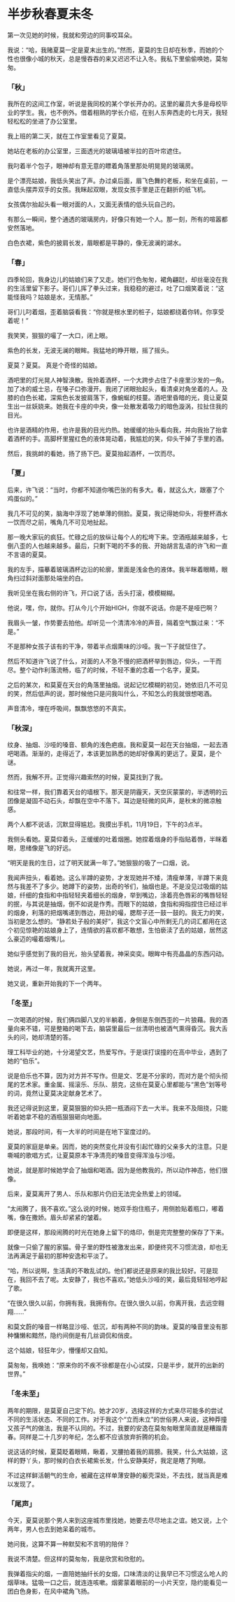 # 半步秋春夏未冬

第一次见她的时候，我就和旁边的同事咬耳朵。

我说：“哈，我赌夏莫一定是夏末出生的。”然而，夏莫的生日却在秋季，而她的个性也很像小城的秋天，总是慢吞吞的来又迟迟不让入冬。我私下里偷偷唤她，莫匆匆。



### **「秋」**

我所在的这间工作室，听说是我同校的某个学长开办的。这里的雇员大多是母校毕业的学生。我，也不例外。借着相熟的学长介绍，在别人东奔西走的七月天，我轻轻松松的坐进了办公室里。

我上班的第二天，就在工作室里看见了夏莫。

她站在老板的办公室里，三面透光的玻璃墙被半拉的百叶帘遮住。

我叼着半个包子，眼神却有意无意的瞟着角落里那处明晃晃的玻璃房。

是个漂亮姑娘，我低头笑出了声。办过桌后面，眉飞色舞的老板，和坐在桌前，一直低头摆弄双手的女孩。我眯起双眼，发现女孩手里是正在翻折的纸飞机。

女孩偶尔抬起头看一眼对面的人，又面无表情的低头玩自己的。

有那么一瞬间，整个通透的玻璃房内，好像只有她一个人。那一刻，所有的喧嚣都安然落地。

白色衣裙，紫色的披肩长发，眉眼都是平静的，像无波澜的湖水。



### **「春」**

四季轮回，我身边儿的姑娘们来了又走。她们行色匆匆，裙角翩跹，却丝毫没在我的生活里留下影子。哥们儿挥了拳头过来，我稳稳的避过，吐了口烟笑着说：“这能怪我吗？姑娘是水，无情那。”

哥们儿叼着烟，歪着脑袋看我：“你就是根水里的桩子，姑娘都绕着你转。你享受着呢！”

我笑笑，狠狠的嘬了一大口，闭上眼。

紫色的长发，无波无澜的眼眸。我猛地的睁开眼，摇了摇头。

夏莫？夏莫。 真是个奇怪的姑娘。



酒吧里的灯光晃人神智涣散。我拎着酒杯，一个大跨步占住了卡座里沙发的一角。加了冰的威士忌，在嗓子口弥漫开。我闭了闭眼抬起头，看清桌对角坐着的人。及膝的白色长裙，深紫色长发披肩落下，像蜿蜒的枝蔓。酒吧里昏暗的光，竟让夏莫生出一丝妖娆来。她我在卡座的中央，像一处散发着吸力的暗色漩涡，拉扯住我的目光。

也许是酒精的作用，也许是我的目光灼热。她缓缓的抬头看向我，并向我抬了抬拿着酒杯的手。高脚杯里猩红色的液体晃动着，我尴尬的笑，仰头干掉了手里的酒。

然后，我挑衅的看她，扬了扬下巴。夏莫抬起酒杯，一饮而尽。



### **「夏」**

后来，许飞说：“当时，你都不知道你嘴巴张的有多大。看，就这么大，跟塞了个鸡蛋似的。”

我几不可见的笑，脑海中浮现了她单薄的侧脸。夏莫，我记得她仰头，将整杯酒水一饮而尽之前，嘴角几不可见地扯起。

那一晚大家玩的疯狂。忙碌之后的放纵让每个人的松垮下来。空酒瓶越来越多，七倒八歪的人也越来越多。最后，只剩下喝的不多的我、开始胡言乱语的许飞和一直不言语的夏莫。

我的左手，描摹着玻璃酒杯边沿的轮廓，里面是浅金色的液体。我半眯着眼睛，眼角扫过斜对面那处端坐的白。

我听见坐在我右侧的许飞，开口说了话，舌头打滚，模模糊糊。

他说，嘿，你，就你。打从今儿个开始HIGH，你就不说话。你是不是哑巴啊？

我眉头一皱，作势要去拍他。却听见一个清清冷冷的声音，隔着空气飘过来：“不是。”



不是那种女孩子该有的干净，带着半点烟熏味的沙哑。我一下子就怔住了。

然后不知道许飞说了什么，对面的人不急不慢的把酒杯举到唇边，仰头，一干而尽。整个动作利落流畅，临了的时候，不轻不重的念着一个名字，夏莫。

之后的某次，和莫夏在天台的角落里抽烟。说起记忆模糊的初见，她依旧几不可见的笑，然后低声的说，那时候他只是问我叫什么，不知怎么的我就很想喝酒。

声音清冷，埋在呼吸间，飘飘悠悠的不真实。



### **「秋深」**

纹身、抽烟、沙哑的嗓音、额角的浅色疤痕。我和夏莫一起在天台抽烟，一起去酒吧喝酒。渐渐的，走得近了，本该更加熟悉的她却好像离的更远了。夏莫，是个谜。

然而，我解不开。正觉得兴趣索然的时候，夏莫找到了我。

和往常一样，我们靠着天台的墙根下。那天是阴霾天，天空灰蒙蒙的，半透明的云团像是凝固不动石头，却飘在空中不落下。耳边是轻微的风声，是秋末的微凉触感。

两个人都不说话，沉默显得尴尬。我摸出手机，11月19日，下午的3点半。



我侧头看她。夏莫仰着头，正缓缓的吐着烟圈。她捏着烟身的手指贴着唇，半眯着眼，思绪像是飞的好远。

“明天是我的生日，过了明天就满一年了。”她狠狠的吸了一口烟，说。

我闻声扭头，看着她。这么半蹲的姿势，才发现她并不矮，清瘦单薄，半蹲下来竟然与我差不了多少。她蹲下的姿势，出奇的爷们，抽烟也是。不是没见过吸烟的姑娘，纤细的食指和中指轻轻夹着细长的烟身，举到嘴边，涂着亮色唇彩的嘴唇轻轻的抿，与其说是抽烟，倒不如说是作秀。而眼下的姑娘，食指和拇指捏住已经过半的烟身，利落的把烟嘴递到唇边，用劲的嘬，腮帮子还一鼓一鼓的。我无力的笑，当初是怎么想的。“静若处子般的美好”，我这个文盲心中所剩无几的词汇都用在这个初见惊艳的姑娘身上了，连情欲的喜欢都不敢想，生怕亵渎了去的姑娘，居然这么豪迈的嘬着烟嘴儿。

她似乎感觉到了我的目光，抬头望着我，神采奕奕。眼眸中有亮晶晶的东西闪动。

她说，再过一年，我就离开这里。

她又说，重新开始我的下一个两年。



### **「冬至」**

一次喝酒的时候，我们俩四脚八叉的半躺着，身侧是东倒西歪的一片狼藉。我的酒量向来不错，可是整箱的喝下去，脑袋里最后一丝清明也被酒气熏得昏沉。我大舌头的问，她却清楚的答。

理工科毕业的她，十分渴望文艺，热爱写作。于是误打误撞的在高中毕业，遇到了她的“伯乐”。

说是伯乐也不算，因为对方并不写作。但是文、艺是不分家的，而对方是个彻头彻尾的艺术家。重金属、摇滚乐、乐队、朋克，这些在莫夏心里都能与“黑色”划等号的词，竟然让夏莫决定献身艺术了。

我还记得说到这里，夏莫狠狠的仰头把一瓶酒闷下去一大半。我来不及阻挠，只能听着她拿不稳的酒瓶狠狠砸向地面。

她说，那段时间，有一大半的时间是在地下室度过的。



夏莫的家庭是单亲。因而，她的突然变化并没有引起忙碌的父亲多大的注意。只是嘶喊的歌唱方式，让夏莫原本干净清亮的嗓音变得浑浊与沙哑。

她说，就是那时候她学会了抽烟和喝酒。因为是他教我的，所以动作神态，他们很像。

后来，夏莫离开了男人、乐队和那片仍旧无法完全热爱上的领域。

“太闹腾了，我不喜欢。”这么说的时候，她双手抱住瓶子，用侧脸贴着瓶口，嘟着嘴，像在撒娇。眉头却紧紧的皱着。

即便是这样，那段闹腾的时光在她身上留下的烙印，倒是完完整整的保存了下来。

就像一只偷了腥的家猫。骨子里的野性被激发出来，即便终究不习惯流浪，却也无法再满足于最初的那种安逸和平淡了。



“哈，所以说啊，生活真的不敢乱试的。他们都说还是原来的我比较好。可是现在，我回不去了呢。太安静了，我也不喜欢。”她低头沙哑的笑，最后竟轻轻地哼起了歌。



“在很久很久以前，你拥有我，我拥有你。在很久很久以前，你离开我，去远空翱翔……”



和莫文蔚的嗓音一样略显沙哑、低沉，却有两种不同的韵味。夏莫的嗓音里没有那种慵懒和黯然，隐约间倒是有几丝调侃和俏皮。

这个姑娘，轻狂年少，懵懂却又自知。

莫匆匆，我唤她：“原来你的不疾不徐都是在小心试探，只是半步，就开的出新的世界。”



### **「冬未至」**

两年的期限，是莫夏自己定下的。她才20岁，选择这样的方式来尽可能多的尝试不同的生活状态、不同的工作。对于我这个“立而未立”的世俗男人来说，这种莽撞又孩子气的做法，我是不认同的。不过，我要的安逸在莫匆匆眼里简直就是糟蹋青春。同样是二十几岁的年纪，怎么都不应该放弃折腾的机会。

说这话的时候，夏莫眨着眼睛，瞅着，叉腰拍着我的肩膀。我笑，什么大姑娘，这样的野丫头，那时候的白衣长裙紫长发，什么安静美好，我定是瞎了狗眼。

不过这样鲜活朝气的生命，被藏在这样单薄安静的躯壳深处，不去找，就当真是难以发现了。



### **「尾声」**

今天，夏莫说那个男人来到这座城市里找她，她要去尽尽地主之谊。她又说，上个两年，男人也去到她呆着的城市。

她问我，这算不算一种默契和不言明的陪伴？

我说不清楚。但这样的莫匆匆，我是欣赏和欣慰的。

我弹着指尖的烟，一直陪她抽纤长的女烟，口味清淡的让我早已不习惯这么呛人的烟草味。猛吸一口之后，就连连咳嗽。烟雾蒙着眼前的一小片天空，隐约能看见一团白色身影，在风中裙角飞扬。